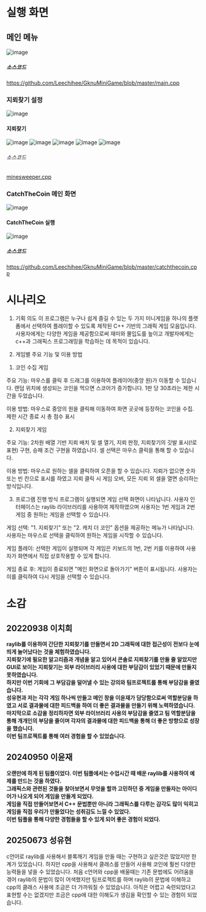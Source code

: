 # 실행 화면
## 메인 메뉴
![image](https://github.com/user-attachments/assets/717fbb3b-3d6a-46e6-b569-2369b6fd6fd4)
##### 소스코드 
https://github.com/Leechihee/GknuMiniGame/blob/master/main.cpp
### 지뢰찾기 설정
![image](https://github.com/user-attachments/assets/a16cf9bb-1fd5-4bcc-b352-6acb398a9ae4)
#### 지뢰찾기
![image](https://github.com/user-attachments/assets/1964da6f-903f-49c1-997f-c2b1e33a974f)
![image](https://github.com/user-attachments/assets/a0dedc0b-d935-40cb-a370-7204eb6a76d8)
![image](https://github.com/user-attachments/assets/97bf6034-6ba4-4de9-bd25-918c4a2fbff3)
![image](https://github.com/user-attachments/assets/d232bd9c-8786-490b-9b84-deda97981fca)
![image](https://github.com/user-attachments/assets/a6d5cd15-ac56-45c3-863c-3975ad9c1a71)
###### 소스코드
[minesweeper.cpp](https://github.com/Leechihee/GknuMiniGame/blob/master/minesweeper.cpp)
### CatchTheCoin 메인 화면
![image](https://github.com/user-attachments/assets/1eb49b92-70f5-4f84-a0a6-7e7b344366b1)
#### CatchTheCoin 실행
![image](https://github.com/user-attachments/assets/4dd9b306-8fc9-48a6-811f-6345a62d7d06)
##### 소스코드
https://github.com/Leechihee/GknuMiniGame/blob/master/catchthecoin.cpp
# 시나리오
1. 기획 의도 
이 프로그램은 누구나 쉽게 즐길 수 있는 두 가지 미니게임을 하나의 플랫폼에서 선택하여 플레이할 수 있도록 제작된 C++ 기반의 그래픽 게임 모음입니다. 사용자에게는 다양한 게임을 제공함으로써 재미와 몰입도를 높이고 개발자에게는 c++과 그래픽스 프로그래밍을 학습하는 데 목적이 있습니다.

2. 게임별 주요 기능 및 이용 방법
1) 코인 수집 게임

주요 기능:
마우스를 클릭 후 드래그를 이용하여 플레이어(중앙 원)가 이동할 수 있습니다. 랜덤 위치에 생성되는 코인을 먹으면 스코어가 증가합니다. 1판 당 30초라는 제한 시간을 두었습니다.


이용 방법:
마우스로 중앙의 원을 클릭해 이동하여 화면 곳곳에 등장하는 코인을 수집. 제한 시간 종료 시 총 점수 표시

2) 지뢰찾기 게임

주요 기능:
2차원 배열 기반 지뢰 배치 및 셀 열기, 지뢰 판정, 지뢰찾기의 깃발 표시(!로 표현) 구현, 승패 조건 구현을 하였습니다. 셀 선택은 마우스 클릭을 통해 할 수 있습니다.

이용 방법:
마우스로 원하는 셀을 클릭하여 오픈을 할 수 있습니다.
지뢰가 없으면 숫자 또는 빈 칸으로 표시를 하였고  지뢰 클릭 시 게임 오버, 모든 지뢰 외 셀을 열면 승리하는 방식입니다.


3. 프로그램 진행 방식
프로그램이 실행되면 게임 선택 화면이 나타납니다. 사용자 인터페이스는 raylib 라이브러리를 사용하여 제작하였으며 사용자는 1번 게임과 2번 게임 중 원하는 게임을 선택할 수 있습니다.

게임 선택:
"1. 지뢰찾기" 또는 "2. 캐치 더 코인" 옵션을 제공하는 메뉴가 나타납니다.
사용자는 마우스로 선택을 클릭하여 원하는 게임을 시작할 수 있습니다.

게임 플레이:
선택한 게임이 실행되며 각 게임은 키보드의 1번, 2번 키를 이용하여 사용자가 화면에서 직접 상호작용할 수 있게 합니다.

게임 종료 후:
게임이 종료되면 "메인 화면으로 돌아가기" 버튼이 표시됩니다. 사용자는 이를 클릭하여 다시 게임을 선택할 수 있습니다.


# 소감

## 20220938 이치희 
**raylib를 이용하여 간단한 지뢰찾기를 만들면서 2D 그래픽에 대한 접근성이 전보다 눈에 띄게 늘어났다는 것을 체험하였습니다.  
지뢰찾기에 필요한 알고리즘과 개념을 알고 있어서 콘솔로 지뢰찾기를 만들 줄 알았지만 GUI로 보이는 지뢰찾기는 외부 라이브러리 사용에 대한 부담감이 있었기 때문에 만들지 못하였습니다.  
하지만 이번 기회에 그 부담감을 덜어낼 수 있는 강의와 팀프로젝트를 통해 부담감을 줄였습니다.  
성유현과 저는 각각 게임 하나씩 만들고 메인 창을 이윤재가 담당함으로써 역할분담을 하였고 서로 결과물에 대한 피드백을 하여 더 좋은 결과물을 만들기 위해 노력하였습니다.
마지막으로 소감을 정리하자면 외부 라이브러리 사용의 부담감을 줄였고 팀 역할분담을 통해 개개인의 부담을 줄이며 각자의 결과물에 대한 피드백을 통해 더 좋은 방향으로 성장을 했습니다.  
이번 팀프로젝트를 통해 여러 경험을 할 수 있었습니다.**

## 20240950 이윤재
**오랜만에 하게 된 팀플이었다. 이번 팀플에서는 수업시간 때 배운 raylib를 사용하여 예제를 만드는 것을 하였다.  
그래픽스와 관련된 것들을 찾아보면서 무엇을 할까 고민하던 중 게임을 만들자는 아이디어가 나오게 되어 게임을 만들게 되었다.  
게임을 직접 만들어보면서 C++ 문법뿐만 아니라 그래픽스를 다루는 감각도 많이 익히고 게임을 직접 우리가 만들었다는 성취감도 느낄 수 있었다.  
이번 팀플을 통해 다양한 경험들을 할 수 있게 되어 좋은 경험이 되었다.**

## 20250673 성유현
c언어로 raylib를 사용해서 블록깨기 게임을 만들 때는 구현하고 싶은것은 많았지만 한계가 있었습니다. 하지만 cpp을 사용해서 클래스를 만들어 사용해 코인에 훨씬 다양한 능력들을 넣을 수 있었습니다. 처음 c언어와 cpp을 배울때는 기존 문법에도 어려움을 겪어 raylib의 문법이 많이 어색했지만 팀프로젝트를 하며 raylib의 문법에 이해하고 cpp의 클래스 사용에 조금은 더 가까워질 수 있었습니다. 아직은 어렵고 숙련되었다고 표현할 수는 없겠지만 조금은 cpp에 대한 이해도가 생김을 확인할 수 있는 경험이 되었습니다.
